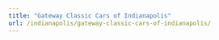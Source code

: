 ```yaml
---
title: "Gateway Classic Cars of Indianapolis"
url: /indianapolis/gateway-classic-cars-of-indianapolis/
---
```

